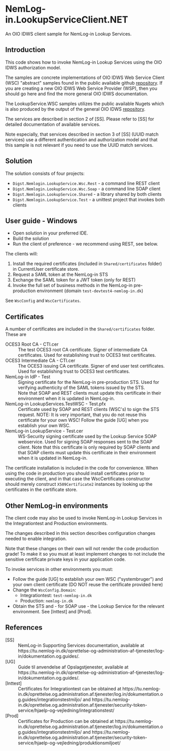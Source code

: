 # NemLog-in.LookupServiceClient.NET
An OIO IDWS client sample for NemLog-in Lookup Services.

## Introduction

This code shows how to invoke NemLog-in Lookup Services using the OIO IDWS authorization model. 

The samples are concrete implementations of OIO IDWS Web Service Client (WSC) "abstract" samples found in the public available github [repository](https://github.com/digst/OIOIDWS.Net/tree/master/Examples). If you are creating a new OIO IDWS Web Service Provider (WSP), then you should go here and find the more general OIO IDWS documentation.

The LookupService.WSC samples utilizes the public available Nugets which is also  produced by the output of the general OIO IDWS [repository](https://github.com/digst/OIOIDWS.Net/tree/master).

The services are described in section 2 of [SS].
Please refer to [SS] for detailed documentation of available services. 

Note especially, that services described in section 3 of [SS] (UUID match services) 
use a different authentication and authorization model and that this sample is not relevant
if you need to use the UUID match services.

## Solution

The solution consists of four projects:

* ```Digst.Nemlogin.LookupService.Wsc.Rest``` - a command line REST client
* ```Digst.Nemlogin.LookupService.Wsc.Soap``` - a command line SOAP client
* ```Digst.Nemlogin.LookupService.Shared``` - a library shared by both clients
* ```Digst.Nemlogin.LookupService.Test``` - a unittest project that invokes both clients


## User guide - Windows

* Open solution in your preferred IDE.
* Build the solution
* Run the client of preference - we recommend using REST, see below.

The clients will:

1. Install the required certificates (included in ```Shared/certificates``` folder) in CurrentUser certificate store.
2. Request a SAML token at the NemLog-in STS
3. Exchange the SAML token for a JWT token (only for REST)
4. Invoke the full set of business methods in the NemLog-in pre-production environment (domain ```test-devtest4-nemlog-in.dk```)

See ```WscConfig``` and ```WscCertificates```.

## Certificates

A number of certificates are included in the ```Shared/certificates``` folder. These are

<dl>
<dt>OCES3 Root CA - CTI.cer</dt>
<dd>
The test OCES3 root CA certificate. Signer of intermediate CA certificates. 
Used for establishing trust to OCES3 test certificates.
</dd>

<dt>OCES3 Intermediate CA - CTI.cer</dt>
<dd>
The OCES3 issuing CA certificate. Signer of end user test certificates. 
Used for establishing trust to OCES3 test certificates.
</dd>

<dt>NemLog-in IdP - Test</dt>
<dd>
Signing certificate for the NemLog-in pre-production STS.
Used for verifying authenticity of the SAML tokens issued by the STS.
<br>
Note that SOAP and REST clients must update this certificate in their environment when it is updated in NemLog-in.
</dd>

<dt>NemLog-in LookupServices.TestWSC - Test.pfx</dt>
<dd>Certificate used by SOAP and REST clients (WSC's) to sign the STS request.
NOTE: It is very important, that you do not reuse this certificate for your own WSC! Follow the guide 
[UG] when you establish your own WSC.
</dd>

<dt>NemLog-in LookupService - Test.cer</dt>
<dd>WS-Security signing certificate used by the Lookup Service SOAP webservice.
Used for signing SOAP responses sent to the SOAP client.
Note that this certificate is only required by SOAP clients and that SOAP clients must update
this certificate in their environment when it is updated in NemLog-in.
</dd>
</dl>

The certificate installation is included in the code for convenience. When using the code in production you should install
certificates prior to executing the client, and in that case the WscCertificates constructor should merely
construct ```X509Certificate2``` instances by looking up the certificates in the certificate store.

## Other NemLog-in environments

The client code may also be used to invoke NemLog-in Lookup Services in the Integrationtest and Production environments.

The changes described in this section describes configuration changes needed to enable integration.

Note that these changes on their own will not render the code production grade! To make it so you must at least implement
changes to not include the sensitive certificate private keys in your application code.
 
To invoke services in other environments you must:

* Follow the guide [UG] to establish your own WSC ("systembruger") and your own client certificate (DO NOT reuse the certificate provided here)
* Change the ```WscConfig.Domain```:
  * Integrationtest: ```test-nemlog-in.dk```
  * Production: ```nemlog-in.dk```
* Obtain the STS and - for SOAP use - the Lookup Service for the relevant environment. See [Inttest] and [Prod].


## References

<dl>
<dt>[SS]</dt>
<dd>NemLog-in Supporting Services documentation, available at 
https://tu.nemlog-in.dk/oprettelse-og-administration-af-tjenester/log-in/dokumentation.og.guides/. 
</dd>

<dt>[UG]</dt>
<dd>Guide til anvendelse af Opslagstjenester, available at 
https://tu.nemlog-in.dk/oprettelse-og-administration-af-tjenester/log-in/dokumentation.og.guides/. 
</dd>

<dt>[Inttest]</dt>
<dd>
Certificates for Integrationtest can be obtained at 
https://tu.nemlog-in.dk/oprettelse.og.administration.af.tjenester/log.in/dokumentation.og.guides/integrationstestmiljo/
and
https://tu.nemlog-in.dk/oprettelse.og.administration.af.tjenester/security-token-service/hjaelp-og-vejledning/integrationstest/
</dd>

<dt>[Prod]</dt>
<dd>
Certificates for Production can be obtained at 
https://tu.nemlog-in.dk/oprettelse.og.administration.af.tjenester/log.in/dokumentation.og.guides/integrationstestmiljo/
and
https://tu.nemlog-in.dk/oprettelse.og.administration.af.tjenester/security-token-service/hjaelp-og-vejledning/produktionsmiljoet/
</dd>


</dl>
